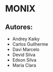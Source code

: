 # MONIX
 
## Autores:

- Andrey Kaiky
- Carlos Guilherme
- Davi Marcelo
- Devid Silva
- Edson Silva
- Maria Clara